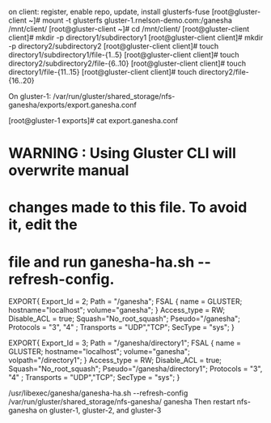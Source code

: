 


on client:
register, enable repo, update, install glusterfs-fuse
[root@gluster-client ~]# mount -t glusterfs gluster-1.rnelson-demo.com:/ganesha /mnt/client/
[root@gluster-client ~]# cd /mnt/client/
[root@gluster-client client]# mkdir -p directory1/subdirectory1
[root@gluster-client client]# mkdir -p directory2/subdirectory2
[root@gluster-client client]# touch directory1/subdirectory1/file-{1..5}
[root@gluster-client client]# touch directory2/subdirectory2/file-{6..10}
[root@gluster-client client]# touch directory1/file-{11..15}
[root@gluster-client client]# touch directory2/file-{16..20}


On gluster-1:
/var/run/gluster/shared_storage/nfs-ganesha/exports/export.ganesha.conf

[root@gluster-1 exports]# cat export.ganesha.conf
# WARNING : Using Gluster CLI will overwrite manual
# changes made to this file. To avoid it, edit the
# file and run ganesha-ha.sh --refresh-config.
EXPORT{
      Export_Id = 2;
      Path = "/ganesha";
      FSAL {
           name = GLUSTER;
           hostname="localhost";
          volume="ganesha";
           }
      Access_type = RW;
      Disable_ACL = true;
      Squash="No_root_squash";
      Pseudo="/ganesha";
      Protocols = "3", "4" ;
      Transports = "UDP","TCP";
      SecType = "sys";
     }

EXPORT{
      Export_Id = 3;
      Path = "/ganesha/directory1";
      FSAL {
           name = GLUSTER;
           hostname="localhost";
          volume="ganesha";
	  volpath="/directory1";
           }
      Access_type = RW;
      Disable_ACL = true;
      Squash="No_root_squash";
      Pseudo="/ganesha/directory1";
      Protocols = "3", "4" ;
      Transports = "UDP","TCP";
      SecType = "sys";
     }

/usr/libexec/ganesha/ganesha-ha.sh --refresh-config /var/run/gluster/shared_storage/nfs-ganesha/ ganesha
Then restart nfs-ganesha on gluster-1, gluster-2, and gluster-3
